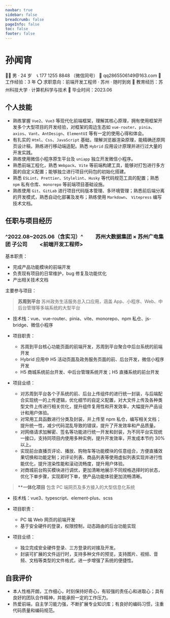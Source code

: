 ```yaml
---
navbar: true
sidebar: false
breadcrumb: false
pageInfo: false
toc: false
footer: false
---
```


# 孙闻宵

👨‍💻 男 · 24 岁&nbsp;&nbsp;&nbsp;&nbsp;📞 177 1255 8848 （微信同号）
📧 qq2865506149@163\.com
💼 工作经验：3 年
⭕ 求职意向：前端开发工程师 · 苏州 · 随时到岗
🏫 教育经历：苏州科技大学 · 计算机科学与技术
📆 毕业时间：2023.06

## 个人技能

- 熟练掌握 `Vue2`、`Vue3` 等现代化前端框架，理解其核心原理，拥有使用框架开发多个大型项目的开发经验，对框架的周边生态如 `vue-router`、`pinia`、`axios`、`Vant`、`AntDesign`、`ElementUI` 等有一定的使用心得和体会。
- 有扎实的 `Html`、`Css`、`JavaScript` 基础，理解浏览器渲染原理，能精确还原网页设计稿，熟练进行移动端适配。熟悉 `Hybrid` 应用设计原理并进行过大量的开发实践。
- 熟练使用微信小程序原生平台及 `uniapp` 独立开发微信小程序。
- 熟悉前端工程化，熟悉 `Webpack`、`Vite` 等前端构建工具，能够对打包进行多方面的自定义配置；能够独立进行项目代码包的初始化搭建。
- 熟悉 `ESLint`、`Prettier`、`Stylelint`、`Husky` 等代码规范工具的配置；熟悉 `npm` 私有仓库、`monorepo` 等前端项目基础设施。
- 熟练使用 `Git`、`GitLab` 进行项目代码版本管理、多环境管理；熟悉前后端分离的开发模式，熟悉自动化部署及发布；熟练使用 `Markdown`、 `Vitepress` 编写技术文档。

## 任职与项目经历

### ^2022.08~2025.06（含实习）^ &nbsp;&nbsp;&nbsp;&nbsp;&nbsp;&nbsp;&nbsp;&nbsp; 苏州大数据集团 × 苏州广电集团 子公司 &nbsp;&nbsp;&nbsp;&nbsp;&nbsp;&nbsp;&nbsp;&nbsp; <前端开发工程师>

基本职责：

- 完成产品功能模块的前端开发
- 负责现有项目的日常维护，bug 修复及功能优化
- 产出相关技术文档

主要参与项目：

> **苏周到平台**
> 苏州政务生活服务总入口应用，涵盖 App、小程序、Web、中后台管理等多端系统的大型平台

- 技术栈：vue、vue-router、pinia、vite、monorepo、npm 私仓、js-bridge、微信小程序

- 项目职责：
  - 苏周到平台核心功能页面的前端开发，苏周到平台聚合中后台系统的前端开发
  - Hybrid 应用中 H5 活动页面及政务服务页面的前、后台开发，微信小程序开发
  - H5 商城系统前台开发、中后台管理系统开发；H5 直播系统的前台开发

- 项目业绩：
  - 对苏周到平台各个子系统的前、后台上传组件的进行统一封装，与后端配合实现统一的上传逻辑，优化细节的自定义配置，对大文件上传及各种类型文件上传进行相关优化，提升组件复用性和开发效率，大幅提升产品设计和用户体验。
  - 对常用工具函数进行分类及封装，并上传至 npm 私仓，编写相关文档；提升统一性，减少代码混乱导致的错误，提升了开发效率和产品质量。
  - 对网络请求加解密、签名等功能进行统一开发和封装，为不同平台实现统一接口，支持同项目内使用多种实例，提升开发效率，开发成本节约 30% 以上。
  - 实现前台直播页评论、播放、购物车等功能模块的任意组合，方便直播效果切换和功能定制；对评论列表、商品列表等使用虚拟列表实现并进行性能优化，提升渲染性能和滚动流畅度，提升用户体验。
  - 对商城前台购买模块进行调优，更加清晰地展示不同规格选择时的状态，优化下单步骤，实现即时下单，使产品功能体验更加流畅清晰。

> **\*\*一体化项目**
> 包含 PC 端网页及多方接入的大型信息化系统

- 技术栈：vue3、typescript、element-plus、scss

- 项目职责：
  - PC 端 Web 网页的前端开发
  - 基于安全硬件的登录，权限控制，动态路由的后台功能实现

- 项目业绩：
  - 独立完成安全硬件登录、三方登录的对接及开发。
  - 封装可扩展的文件运行时，支持多种文件的预览，支持图片、视频、音频、文档等类型的文件格式，进一步增强了系统的便捷性。

## 自我评价

- 本人性格开朗，工作细心，时刻保持好奇心，有较强的责任心和进取心；具有良好的团队合作精神，并能承担一定的工作压力。
- 热爱前端，自主学习能力强，不断扩展专业知识库；有良好的编码习惯，注重代码质量和编码规范。
